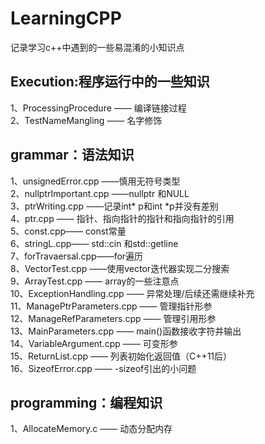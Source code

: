 # LearningCPP

记录学习c++中遇到的一些易混淆的小知识点
## Execution:程序运行中的一些知识
1、ProcessingProcedure —— 编译链接过程  
2、TestNameMangling —— 名字修饰 


## grammar：语法知识
1、unsignedError.cpp ——慎用无符号类型  
2、nullptrImportant.cpp ——nullptr 和NULL  
3、ptrWriting.cpp ——记录int* p和int *p并没有差别  
4、ptr.cpp —— 指针、指向指针的指针和指向指针的引用  
5、const.cpp—— const常量  
6、stringL.cpp—— std::cin 和std::getline  
7、forTravaersal.cpp——for遍历  
8、VectorTest.cpp ——使用vector迭代器实现二分搜索  
9、ArrayTest.cpp —— array的一些注意点  
10、ExceptionHandling.cpp —— 异常处理/后续还需继续补充  
11、ManagePtrParameters.cpp —— 管理指针形参  
12、ManageRefParameters.cpp —— 管理引用形参  
13、MainParameters.cpp —— main()函数接收字符并输出  
14、VariableArgument.cpp —— 可变形参  
15、ReturnList.cpp —— 列表初始化返回值（C++11后）  
16、SizeofError.cpp —— -sizeof引出的小问题 

## programming：编程知识
1、AllocateMemory.c —— 动态分配内存